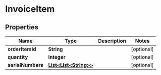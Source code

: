 
# InvoiceItem

## Properties
Name | Type | Description | Notes
------------ | ------------- | ------------- | -------------
**orderItemId** | **String** |  |  [optional]
**quantity** | **Integer** |  |  [optional]
**serialNumbers** | [**List&lt;List&lt;String&gt;&gt;**](List.md) |  |  [optional]



